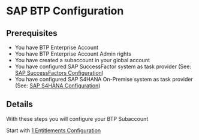 # SAP BTP Configuration

## Prerequisites

- You have BTP Enterprise Account
- You have BTP Enterprise Account Admin rights
- You have created a subaccount in your global account
- You have configured SAP SuccessFactor system as task provider (See: [SAP SuccessFactors Configuration](https://github.com/Sereg20/Task_Center/blob/master/SF_config/README.md))
- You have configured SAP S4HANA On-Premise system as task provider (See: [SAP S4HANA Configuration](https://github.com/Sereg20/Task_Center/blob/master/S4HANA_config/README.md))


## Details

With these steps you will configure your BTP Subaccount

Start with [1 Entitlements Configuration](https://github.com/Sereg20/Task_Center/blob/master/BTP_config/1%20Entitlements%20Config/README.md)